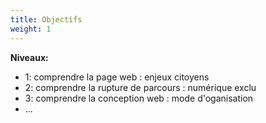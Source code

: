 ```yaml
---
title: Objectifs
weight: 1
---
```


**Niveaux:**

 - 1: comprendre la page web : enjeux citoyens
 - 2: comprendre la rupture de parcours : numérique exclu
 - 3: comprendre la conception web : mode d'oganisation
 - ...